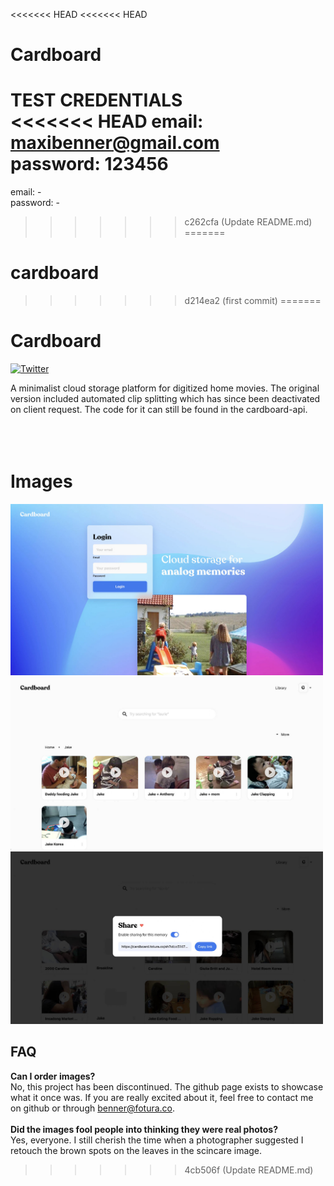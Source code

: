<<<<<<< HEAD
<<<<<<< HEAD
# Cardboard



TEST CREDENTIALS<br>
<<<<<<< HEAD
email: maxibenner@gmail.com<br>
password: 123456
=======
email: -<br>
password: -
>>>>>>> c262cfa (Update README.md)
=======
# cardboard
>>>>>>> d214ea2 (first commit)
=======
# Cardboard

[![Twitter](https://img.shields.io/twitter/url?url=https%3A%2F%2Fgithub.com%2Fmaxibenner%2Fmerch)](https://twitter.com/intent/tweet?text=Wow:&url=https%3A%2F%2Fgithub.com%2Fmaxibenner%2Fcardboard)

A minimalist cloud storage platform for digitized home movies. The original version included automated clip splitting which has since been deactivated on client request. The code for it can still be found in the cardboard-api.
<br />
<br />
<br />
<br />
# Images
<img src="./readme_preview.jpg" width="500px">
<img src="./readme_preview_2.jpg" width="500px">
<img src="./readme_preview_3.jpg" width="500px">


## FAQ

**Can I order images?**
<br />
No, this project has been discontinued. The github page exists to showcase what it once was. If you are really excited about it, feel free to contact me on github or through benner@fotura.co.
<br />
<br />
**Did the images fool people into thinking they were real photos?**
<br />
Yes, everyone. I still cherish the time when a photographer suggested I retouch the brown spots on the leaves in the scincare image.
>>>>>>> 4cb506f (Update README.md)
